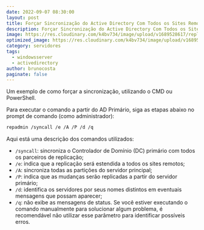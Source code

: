 ```yaml
---
date: 2022-09-07 08:30:00
layout: post
title: Forçar Sincronização do Active Directory Com Todos os Sites Remotos
description: Forçar Sincronização do Active Directory Com Todos os Sites Remotos
image: https://res.cloudinary.com/k4bv734/image/upload/v1689528617/replicacao-active-directory_nx2q9e.jpg
optimized_image: https://res.cloudinary.com/k4bv734/image/upload/v1689528617/replicacao-active-directory_optimized_oh5qqk.jpg
category: servidores
tags:
  - windowsserver
  - activedirectory
author: brunocosta
paginate: false
---
```


Um exemplo de como forçar a sincronização, utilizando o CMD ou PowerShell.

Para executar o comando a partir do AD Primário, siga as etapas abaixo no prompt de comando (como administrador):

```bash
repadmin /syncall /e /A /P /d /q
```

Aqui está uma descrição dos comandos utilizados:

- `/syncall`: sincroniza o Controlador de Domínio (DC) primário com todos os parceiros de replicação;
- `/e`: indica que a replicação será estendida a todos os sites remotos;
- `/A`: sincroniza todas as partições do servidor principal;
- `/P`: indica que as mudanças serão replicadas a partir do servidor primário;
- `/d`: identifica os servidores por seus nomes distintos em eventuais mensagens que possam aparecer;
- `/q`: não exibe as mensagens de status. Se você estiver executando o comando manualmente para solucionar algum problema, é recomendável não utilizar esse parâmetro para identificar possíveis erros.

